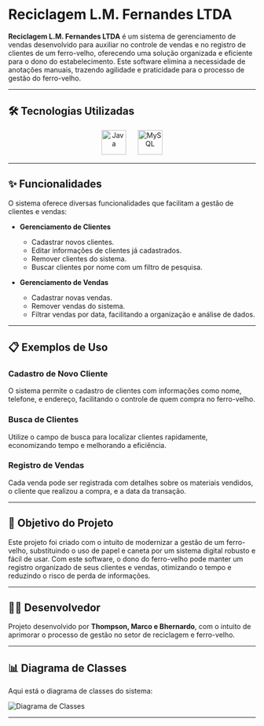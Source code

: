 # Reciclagem L.M. Fernandes LTDA

**Reciclagem L.M. Fernandes LTDA** é um sistema de gerenciamento de vendas desenvolvido para auxiliar no controle de vendas e no registro de clientes de um ferro-velho, oferecendo uma solução organizada e eficiente para o dono do estabelecimento. Este software elimina a necessidade de anotações manuais, trazendo agilidade e praticidade para o processo de gestão do ferro-velho.

---

## 🛠 Tecnologias Utilizadas

<p align="center">
  <img src="https://cdn.jsdelivr.net/gh/devicons/devicon/icons/java/java-original.svg" alt="Java" width="50" height="50"/>
  &nbsp;&nbsp;&nbsp;&nbsp;
  <img src="https://cdn.jsdelivr.net/gh/devicons/devicon/icons/mysql/mysql-original-wordmark.svg" alt="MySQL" width="50" height="50"/>
</p>

---

## ✨ Funcionalidades

O sistema oferece diversas funcionalidades que facilitam a gestão de clientes e vendas:

- **Gerenciamento de Clientes**
  - Cadastrar novos clientes.
  - Editar informações de clientes já cadastrados.
  - Remover clientes do sistema.
  - Buscar clientes por nome com um filtro de pesquisa.

- **Gerenciamento de Vendas**
  - Cadastrar novas vendas.
  - Remover vendas do sistema.
  - Filtrar vendas por data, facilitando a organização e análise de dados.

---

## 📋 Exemplos de Uso

### Cadastro de Novo Cliente
O sistema permite o cadastro de clientes com informações como nome, telefone, e endereço, facilitando o controle de quem compra no ferro-velho.

### Busca de Clientes
Utilize o campo de busca para localizar clientes rapidamente, economizando tempo e melhorando a eficiência.

### Registro de Vendas
Cada venda pode ser registrada com detalhes sobre os materiais vendidos, o cliente que realizou a compra, e a data da transação.

---

## 🎯 Objetivo do Projeto

Este projeto foi criado com o intuito de modernizar a gestão de um ferro-velho, substituindo o uso de papel e caneta por um sistema digital robusto e fácil de usar. Com este software, o dono do ferro-velho pode manter um registro organizado de seus clientes e vendas, otimizando o tempo e reduzindo o risco de perda de informações.

---

## 👨‍💻 Desenvolvedor

Projeto desenvolvido por **Thompson, Marco e Bhernardo**, com o intuito de aprimorar o processo de gestão no setor de reciclagem e ferro-velho.

---

## 📊 Diagrama de Classes

Aqui está o diagrama de classes do sistema:

![Diagrama de Classes](https://i.imgur.com/P3epuLJ.png)

---

